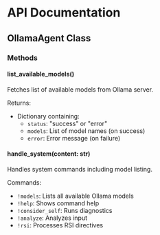 # API Documentation

## OllamaAgent Class

### Methods

#### list_available_models()
Fetches list of available models from Ollama server.

Returns:
- Dictionary containing:
  - `status`: "success" or "error"
  - `models`: List of model names (on success)
  - `error`: Error message (on failure)

#### handle_system(content: str)
Handles system commands including model listing.

Commands:
- `!models`: Lists all available Ollama models
- `!help`: Shows command help
- `!consider_self`: Runs diagnostics
- `!analyze`: Analyzes input
- `!rsi`: Processes RSI directives
